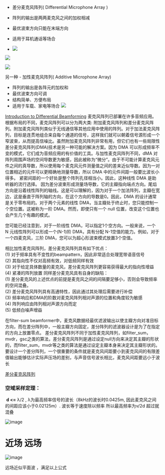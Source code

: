 -   差分麦克风阵列( Differential Microphone Array )

-   阵列的输出是两两麦克风之间的加权相减
-   最优波束方向只能在末端方向
-   适用于耳机通话等场合
- ![](https://pic1.zhimg.com/80/v2-267ffebb4bf108f1459166ac50dd0850_720w.webp)

![](https://pic3.zhimg.com/80/v2-1d98a0d136d8e2bed476332d563d5b9a_720w.webp)

![](https://pic4.zhimg.com/80/v2-bf288692c649d84ce472180caf46c867_720w.webp)

另一种 -   加性麦克风阵列( Additive Microphone Array)

-   阵列的输出是各阵元的加权和
-   最优波束方向可调
-   结构简单、方便布局
-   适用于车载、家电等场合
![](https://pic3.zhimg.com/80/v2-9ec84609b72748ec6a9c0b55d120b1e2_720w.webp)

[Introduction to Differential Beamforming](https://ww2.mathworks.cn/help/phased/ug/introduction-to-differential-beamforming.html)
麦克风阵列已部署在许多音频应用。根据布局的不同，麦克风阵列可以分为两大类: 附加麦克风阵列和差分麦克风阵列。附加麦克风阵列类似于无线通信等其他应用中使用的阵列。对于加法麦克风阵列，目标是连贯地组合来自每个通道的信号，这样我们就可以朝着信号源形成一个窄波束，从而提高信噪比。虽然附加麦克风阵列非常有用，但它们也有一些局限性
差分麦克风阵列(DMA)技术是另一种可能的解决方案。因为 DMA 可以形成频率不变的模式，它们成为音频应用的有价值的工具。与加性麦克风阵列不同，dMA 对阵列周围声场的空间导数更为敏感，因此被称为“微分”。由于不可能计算麦克风元件之间的真导数，所以使用每个麦克风元件测量值之间的差来近似导数。因为一对位置相近的元件可以更精确地测量导数，所以 DMA 中的元件间距一般要比波长小得多。
紧密间距的一个好处是整个阵列孔径相当小。因此，这种线性 DMA 是助听器的流行选择。
因为差分波束形成测量场导数，它的主瓣指向端点方向。尾焰方向是沿着线性阵列的轴线。这是可以理解的，因为对于一个加法阵列，主瓣在宽边，这是垂直于阵列轴的方向，在这个方向的导数是0。因此，DMA 的设计通常是关于零布局的。对于两个元素的线性 DMA，当主瓣处于终止时，您只能控制一个空位置。这被称为一阶 DMA。然而，即使只有一个 null 位置，改变这个位置也会产生几个有趣的模式。

您可能已经注意到，对于一阶线性 DMA，可以指定1个空方向。一般来说，一个 N 元线性阵列可以形成一个(N-1)阶 DMA，具有分配 N-1空值的能力。例如，对于一个四麦克风，三阶 DMA，您可以为超心形波束模式放置3个空值。

相比加性麦克风阵列，差分麦克风阵列具有如下优点：  
(1) 对于频率具有不变性的beampattern，因此非常适合处理宽带语音信号  
(2) 其指向性不仅对高频有效，对低频同样有效  
(3) 对于给定具体数量的麦克风，差分麦克风阵列更容易获得最大的指向性增益  
(4) 紧凑的阵列放置
同样差分麦克风具有自身的缺陷：  
(1) 差分麦克风的上述优点的前提是麦克风之间的间隔要足够小，否则会导致频率的空间混叠。  
(2) 差分麦克风阵列具有高通特性，因此通过其处理后需要进行补偿  
(3) 频率响应和DMA的阶数对麦克风阵列相对声源的位置和角度较为敏感  
(4) 阵列响应由阵列相对声源方向而定  
(5) 低频白噪声增益

在filter-sum beamformer中，麦克风数据经最优滤波输出以使主瓣方向对准目标方向，而在差分阵列中，一般主瓣方向固定，差分阵列的滤波器设计是为了在指定的方向上放置零点。
差分麦克风阵列不同于加性麦克风阵列，如filter_sum，mvdr，gsc之类的算法，差分麦克风阵列是通过设定null方向来决定其主瓣的形状的，而filter_sum，mvdr等之类的算法是通过设定主瓣本身来决定其主瓣形状的。
要设计一个差分阵列，一个很重要的条件就是麦克风间距要小到麦克风间的有限差值输出能够估计实际声压场的差别，与声音信号波长相比，麦克风间距要远小于波长

[差分麦克风阵列](https://blog.csdn.net/u010592995/article/details/78762599?spm=1001.2101.3001.6650.1&utm_medium=distribute.pc_relevant.none-task-blog-2%7Edefault%7ECTRLIST%7ERate-1-78762599-blog-125119542.t0_edu_mlt&depth_1-utm_source=distribute.pc_relevant.none-task-blog-2%7Edefault%7ECTRLIST%7ERate-1-78762599-blog-125119542.t0_edu_mlt&utm_relevant_index=2)

### 空域采样定理：

 **d <=** λ/2 , λ为最高频率信号的波长（8kHz的波长时0.0425m, 因此麦克风之间的间距应该小于0.02125m）. 
波长等于速度除以频率  所以最高频率为v/2d 超过就混叠

![image](https://cdn.staticaly.com/gh/andyye1999/image-hosting@master/20221112/image.66ssna8waeg0.webp)

# 近场 远场
![image](https://cdn.staticaly.com/gh/andyye1999/image-hosting@master/20221016/image.77gerr81a7o0.webp)

远场近似平面波 ，满足以上公式

